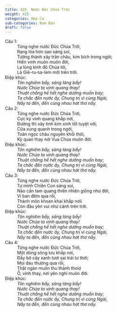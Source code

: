 ```yaml
---
title: 425. Nước Đức Chúa Trời
weight: 425
categories: Hợp Ca
sub-categories: Nam Ban
draft: false
---
```

<dl><dt>Câu 1:</dt><dd data-verse="1">Từng nghe nước Đức Chúa Trời, <br/>Rạng lòa hơn sao sáng soi, <br/>Tường thành xây trân châu, kim bích trong ngời; <br/>Hiển vinh muôn muôn đời, <br/>Lạ lùng kinh đô Chúa tôi, <br/>Là Giê-ru-sa-lem mới trên trời. </dd><dt>Điệp khúc:</dt><dd data-chorus="1"><em>Tôn nghiêm bấy, sáng láng bấy! <br/>Nước Chúa ta vinh quang thay! <br/>Thuật chẳng hề hết nghe dường muốn bay; <br/>Ta chắc đến nước ấy, Chung trị vì cùng Ngài, <br/>Nầy ta đến, đến cùng nhau hát thơ nầy. </em></dd><dt>Câu 2:</dt><dd data-verse="2">Từng nghe nước Đức Chúa Trời, <br/>Cực kỳ vinh quang khắp nơi, <br/>Đường thì xây tinh kim xinh tốt tuyệt vời; <br/>Cửa xung quanh trong ngời, <br/>Toàn ngọc châu nguyên khối thôi, <br/>Kỳ quan thay nơi Vua Chúa muôn đời. </dd><dt>Điệp khúc:</dt><dd data-chorus="1"><em>Tôn nghiêm bấy, sáng láng bấy! <br/>Nước Chúa ta vinh quang thay! <br/>Thuật chẳng hề hết nghe dường muốn bay; <br/>Ta chắc đến nước ấy, Chung trị vì cùng Ngài, <br/>Nầy ta đến, đến cùng nhau hát thơ nầy. </em></dd><dt>Câu 3:</dt><dd data-verse="3">Từng nghe nước Đức Chúa Trời, <br/>Tự mình Chiên Con sáng soi, <br/>Nào cần tam quang thiên nhiên giống như đời; <br/>Vì ban đêm qua rồi, <br/>Thành môn khoan khai khắp nơii <br/>Còn đâu yên vui như cảnh trên trời. </dd><dt>Điệp khúc:</dt><dd data-chorus="1"><em>Tôn nghiêm bấy, sáng láng bấy! <br/>Nước Chúa ta vinh quang thay! <br/>Thuật chẳng hề hết nghe dường muốn bay; <br/>Ta chắc đến nước ấy, Chung trị vì cùng Ngài, <br/>Nầy ta đến, đến cùng nhau hát thơ nầy. </em></dd><dt>Câu 4:</dt><dd data-verse="4">Từng nghe nước Đức Chúa Trời, <br/>Một dòng sông lưu khắp nơi, <br/>Đầy bờ cây xanh tươi sai trái tư thời; <br/>Mọi đau thương qua rồi, <br/>Thật ngàn muôn thu thảnh thoiơ <br/>Ồ, vinh thay, nơi yên nghỉ muôn đời. </dd><dt>Điệp khúc:</dt><dd data-chorus="1"><em>Tôn nghiêm bấy, sáng láng bấy! <br/>Nước Chúa ta vinh quang thay! <br/>Thuật chẳng hề hết nghe dường muốn bay; <br/>Ta chắc đến nước ấy, Chung trị vì cùng Ngài, <br/>Nầy ta đến, đến cùng nhau hát thơ nầy. </em></dd></dl>